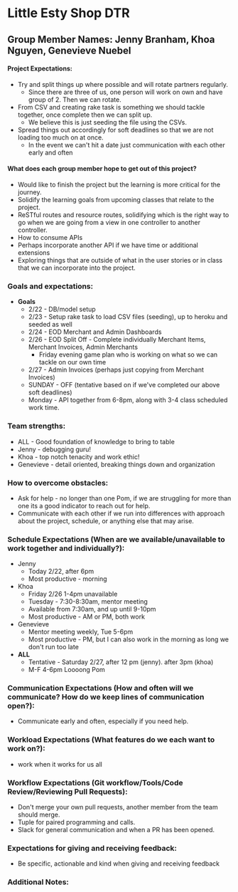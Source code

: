 # Little Esty Shop DTR

## Group Member Names: Jenny Branham, Khoa Nguyen, Genevieve Nuebel

#### Project Expectations:
  * Try and split things up where possible and will rotate partners regularly.
    * Since there are three of us, one person will work on own and have group of 2. Then we can rotate.
  * From CSV and creating rake task is something we should tackle together, once complete then we can split up.
    * We believe this is just seeding the file using the CSVs.
  * Spread things out accordingly for soft deadlines so that we are not loading too much on at once.
    * In the event we can't hit a date just communication with each other early and often

#### What does each group member hope to get out of this project?

  * Would like to finish the project but the learning is more critical for the journey.
  * Solidify the learning goals from upcoming classes that relate to the project.
  * ReSTful routes and resource routes, solidifying which is the right way to go when we are going from a view in one controller to another controller.
  * How to consume APIs
  * Perhaps incorporate another API if we have time or additional extensions
  * Exploring things that are outside of what in the user stories or in class that we can incorporate into the project.

### Goals and expectations:

  * __Goals__
    * 2/22 - DB/model setup
    * 2/23 - Setup rake task to load CSV files (seeding), up to heroku and seeded as well
    * 2/24 - EOD Merchant and Admin Dashboards
    * 2/26 - EOD Split Off - Complete individually Merchant Items, Merchant Invoices, Admin Merchants
      * Friday evening game plan who is working on what so we can tackle on our own time
    * 2/27 - Admin Invoices (perhaps just copying from Merchant Invoices)
    * SUNDAY - OFF (tentative based on if we've completed our above soft deadlines)
    * Monday - API together from 6-8pm, along with 3-4 class scheduled work time.

### Team strengths:
  * ALL - Good foundation of knowledge to bring to table
  * Jenny - debugging guru!
  * Khoa - top notch tenacity and work ethic!
  * Genevieve - detail oriented, breaking things down and organization

### How to overcome obstacles:
  * Ask for help - no longer than one Pom, if we are struggling for more than one its a good indicator to reach out for help.
  * Communicate with each other if we run into differences with approach about the project, schedule, or anything else that may arise.

### Schedule Expectations (When are we available/unavailable to work together and individually?):
  * Jenny
    * Today 2/22, after 6pm
    * Most productive - morning
  * Khoa
    * Friday 2/26 1-4pm unavailable
    * Tuesday - 7:30-8:30am, mentor meeting
    * Available from 7:30am, and up until 9-10pm
    * Most productive - AM or PM, both work
  * Genevieve
    * Mentor meeting weekly, Tue 5-6pm
    * Most productive - PM, but I can also work in the morning as long we don't run too late
  * __ALL__
    * Tentative - Saturday 2/27, after 12 pm (jenny). after 3pm (khoa)
    * M-F 4-6pm Loooong Pom

### Communication Expectations (How and often will we communicate? How do we keep lines of communication open?):

  * Communicate early and often, especially if you need help.

### Workload Expectations (What features do we each want to work on?):

  * work when it works for us all

### Workflow Expectations (Git workflow/Tools/Code Review/Reviewing Pull Requests):

  * Don't merge your own pull requests, another member from the team should merge.
  * Tuple for paired programming and calls.
  * Slack for general communication and when a PR has been opened.

### Expectations for giving and receiving feedback:

  * Be specific, actionable and kind when giving and receiving feedback

### Additional Notes:
